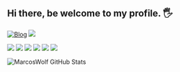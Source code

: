 ## Hi there, be welcome to my profile. 🖐️
[![Blog](https://img.shields.io/website?label=marcoswolf.com.br&style=for-the-badge&url=https://marcoswolf.com.br/)](https://marcoswolf.com.br)
<a href="https://www.linkedin.com/in/marcoswolf" target="_blank"><img src="https://img.shields.io/badge/-LinkedIn-%230077B5?style=for-the-badge&logo=linkedin&logoColor=white" target="_blank"></a>

<div style="display: inline-block">
  <img src="https://img.shields.io/badge/HTML5-E34F26?style=for-the-badge&logo=html5&logoColor=white">
  <img src="https://img.shields.io/badge/CSS3-1572B6?style=for-the-badge&logo=css3&logoColor=white">
  <img src="https://img.shields.io/badge/JavaScript-F7DF1E?style=for-the-badge&logo=javascript&logoColor=black">
  <img src="https://user-images.githubusercontent.com/26293082/220244356-86ed9ccd-488b-4a95-8103-081a2579a29a.svg">
  <img src="https://user-images.githubusercontent.com/26293082/220244494-527f800c-9fd6-4428-a26f-eaf33467eff9.svg">
  <img src="https://user-images.githubusercontent.com/26293082/220244550-e47dccae-f2f9-4ec4-a97f-70ec4c2e2d20.svg">

</div>

![MarcosWolf GitHub Stats](https://github-readme-stats.vercel.app/api?username=MarcosWolf&show_icons=true&theme=radical)
